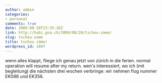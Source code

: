 ```yaml
---
author: admin
categories:
- personal
comments: true
date: 2009-08-20T13:35:16Z
link: http://habi.gna.ch/2009/08/20/tschou-zame/
slug: tschou-zame
title: tschou zäme!
wordpress_id: 1897
---
```


wenn alles klappt, fliege ich genau jetzt von zürich in die ferien. normal operation will resume after my return.
wen's interessiert, wo ich (mit begleitung) die nächsten drei wochen verbringe: wir nehmen flug nummer EK088 und EK356.
